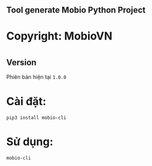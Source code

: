 # <h2 id="title">Tool generate Mobio Python Project</h2>

# Copyright: MobioVN

# <h2 id="version">Version</h2>
Phiên bản hiện tại `1.0.0`

# Cài đặt:
`pip3 install mobio-cli`

# Sử dụng:
`mobio-cli`